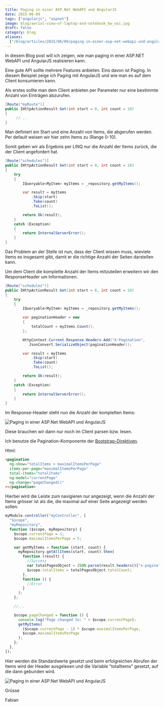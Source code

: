 ```yaml
---
title: Paging in einer ASP.Net WebAPI und AngularJS
date: 2015-06-09
tags: ["angularjs", "aspnet"]
image: blog/aerial-view-of-laptop-and-notebook_bw_osc.jpg
draft: false
category: blog
aliases:
  ["/blog/articles/2015/06/09/paging-in-einer-asp-net-webapi-und-angularjs/"]
---
```


In diesem Blog post will ich zeigen, wie man paging in einer ASP.NET WebAPI und AngularJS realisieren kann.

Eine gute API sollte mehrere Features anbieten. Eins davon ist Paging. In diesem Beispiel zeige ich Paging mit AngularJS und wie man es auf dem Client konsumieren kann.

Als erstes sollte man dem Client anbieten per Parameter nur eine bestimmte Anzahl von Einträgen abzurufen.

```csharp
[Route("myRoute")]
public IHttpActionResult Get(int start = 0, int count = 10)
{
     //...
}
```

Man definiert ein Start und eine Anzahl von Items, die abgerufen werden. Per default weisen wir hier zehn Items zu (Range 0-10).

Somit geben wir als Ergebnis per LINQ nur die Anzahl der Items zurück, die der Client angefordert hat.

```csharp
[Route("schedules")]
public IHttpActionResult Get(int start = 0, int count = 10)
{
    try
    {
        IQueryable<MyItem> myItems = _repository.getMyItems();

        var result = myItems
            .Skip(start)
            .Take(count)
            .ToList();

        return Ok(result);
    }
    catch (Exception)
    {
        return InternalServerError();
    }
}
```

Das Problem an der Stelle ist nun, dass der Client wissen muss, wieviele Items es insgesamt gibt, damit er die richtige Anzahl der Seiten darstellen kann.

Um dem Client die komplette Anzahl der Items mitzuteilen erweitern wir den ResponseHeader um Informationen.

```csharp
[Route("schedules")]
public IHttpActionResult Get(int start = 0, int count = 10)
{
    try
    {
        IQueryable<MyItem> myItems = _repository.getMyItems();

        var paginationHeader = new
        {
            totalCount = myItems.Count(),
        };

        HttpContext.Current.Response.Headers.Add("X-Pagination",
           JsonConvert.SerializeObject(paginationHeader));

        var result = myItems
            .Skip(start)
            .Take(count)
            .ToList();

        return Ok(result);
    }
    catch (Exception)
    {
        return InternalServerError();
    }
}
```

Im Response-Header steht nun die Anzahl der kompletten Items:

![Paging in einer ASP.Net WebAPI und AngularJS](https://cdn.offering.solutions/img/articles/wp-content/uploads/2015/06/1.png)

Diese brauchen wir dann nur noch im Client parsen bzw. lesen.

Ich benutze die Pagination-Komponente der [Bootstrap-Direktiven](https://angular-ui.github.io/bootstrap/#/pagination).

Html:

```html
<pagination
  ng-show="totalItems > maximalItemsPerPage"
  items-per-page="maximalItemsPerPage"
  total-items="totalItems"
  ng-model="currentPage"
  ng-change="pageChanged()"
></pagination>
```

Hierbei wird die Leiste zum navigieren nur angezeigt, wenn die Anzahl der Items grösser ist als die, die maximal auf einer Seite angezeigt werden sollen.

```javascript
myModule.controller("myController", [
  "$scope",
  "myRepository",
  function ($scope, myRepository) {
    $scope.currentPage = 1;
    $scope.maximalItemsPerPage = 5;

    var getMyItems = function (start, count) {
      myRepository.getAllItems(start, count).then(
        function (result) {
          //Success
          var totalPagesObject = JSON.parse(result.headers()["x-pagination"]);
          $scope.totalItems = totalPagesObject.totalCount;
        },
        function () {
          //Error
        }
      );
    };

    //...

    $scope.pageChanged = function () {
      console.log("Page changed to: " + $scope.currentPage);
      getMyItems(
        ($scope.currentPage - 1) * $scope.maximalItemsPerPage,
        $scope.maximalItemsPerPage
      );
    };
  },
]);
```

Hier werden die Standardwerte gesetzt und beim erfolgreichen Abrufen der Items wird der Header ausgelesen und die Variable "totalItems" gesetzt, auf die dann gebunden wird.

![Paging in einer ASP.Net WebAPI und AngularJS](https://cdn.offering.solutions/img/articles/wp-content/uploads/2015/06/2.png)

Grüsse

Fabian
